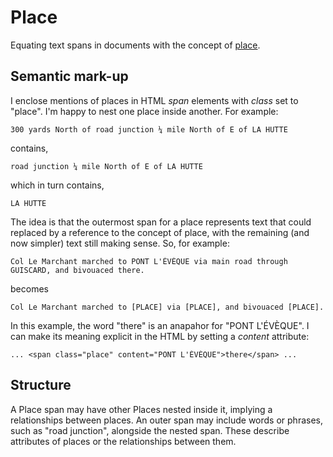 # Place

Equating text spans in documents with the concept of [place](https://www.oxfordbibliographies.com/display/document/obo-9780199874002/obo-9780199874002-0159.xml).
 
## Semantic mark-up
 
I enclose mentions of places in HTML _span_ elements with _class_ set to "place". I'm happy to nest one place inside another.
For example: 

	300 yards North of road junction ¼ mile North of E of LA HUTTE	

contains,

    road junction ¼ mile North of E of LA HUTTE	

which in turn contains,

	LA HUTTE

The idea is that the outermost span for a place represents text that could replaced by a reference to the concept of place, with the remaining
(and now simpler) text still making sense. So, for example:

	Col Le Marchant marched to PONT L'ÉVÈQUE via main road through GUISCARD, and bivouaced there.

becomes

	Col Le Marchant marched to [PLACE] via [PLACE], and bivouaced [PLACE].
	
In this example, the word "there" is an anapahor for "PONT L'ÉVÈQUE". I can make its meaning explicit in the HTML by setting a _content_ attribute:

	... <span class="place" content="PONT L'ÉVÈQUE">there</span> ...

## Structure 

A Place span may have other Places nested inside it, implying a relationships between places. An outer span may include words or phrases,
such as "road junction", alongside the nested span. These describe attributes of places or the relationships between them.
